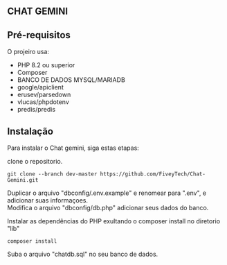 ## CHAT GEMINI

## Pré-requisitos

O projeiro usa:

 * PHP 8.2 ou superior
 * Composer
 * BANCO DE DADOS MYSQL/MARIADB
 * google/apiclient
 * erusev/parsedown
 * vlucas/phpdotenv
 * predis/predis

## Instalação

Para instalar o Chat gemini, siga estas etapas:


clone o repositorio.

```
git clone --branch dev-master https://github.com/FiveyTech/Chat-Gemini.git
```

Duplicar o arquivo "dbconfig/.env.example" e renomear para ".env", e adicionar suas informaçoes.<br>
Modifica o arquivo "dbconfig/db.php" adicionar seus dados do banco.<br>

Instalar as dependências do PHP exultando o composer install no diretorio "lib"
```
composer install
```

Suba o arquivo "chatdb.sql" no seu banco de dados.